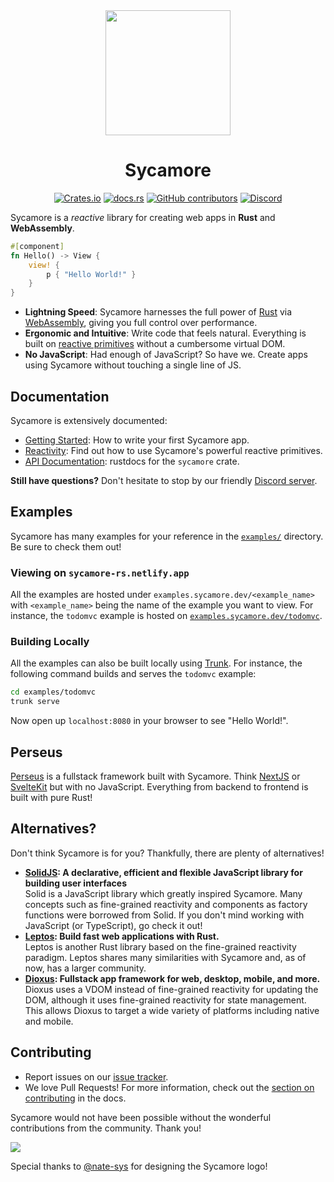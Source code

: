 <div align="center">
  <img src="https://user-images.githubusercontent.com/37006668/210620713-562cda3d-9eaa-40c6-a22a-e5d9bd11b425.svg" width="200" />

  <h1>Sycamore</h1>
</div>
<div align="center">

[![Crates.io](https://img.shields.io/crates/v/sycamore)](https://crates.io/crates/sycamore)
[![docs.rs](https://img.shields.io/docsrs/sycamore?color=blue&label=docs.rs)](https://docs.rs/sycamore)
[![GitHub contributors](https://img.shields.io/github/contributors/sycamore-rs/sycamore)](https://github.com/sycamore-rs/sycamore/graphs/contributors)
[![Discord](https://img.shields.io/discord/820400041332179004?label=discord)](https://discord.gg/vDwFUmm6mU)

</div>

Sycamore is a _reactive_ library for creating web apps in **Rust** and **WebAssembly**.

```rust
#[component]
fn Hello() -> View {
    view! {
        p { "Hello World!" }
    }
}
```

- **Lightning Speed**: Sycamore harnesses the full power of [Rust](https://www.rust-lang.org/) via
  [WebAssembly](https://webassembly.org/), giving you full control over performance.
- **Ergonomic and Intuitive**: Write code that feels natural. Everything is built on
  [reactive primitives](https://sycamore-rs.netlify.app/docs/basics/reactivity) without a cumbersome
  virtual DOM.
- **No JavaScript**: Had enough of JavaScript? So have we. Create apps using Sycamore without
  touching a single line of JS.

## Documentation

Sycamore is extensively documented:

- [Getting Started](https://sycamore-rs.netlify.app/docs/getting_started/installation): How to write
  your first Sycamore app.
- [Reactivity](https://sycamore-rs.netlify.app/docs/basics/reactivity): Find out how to use
  Sycamore's powerful reactive primitives.
- [API Documentation](https://docs.rs/sycamore): rustdocs for the `sycamore` crate.

**Still have questions?** Don't hesitate to stop by our friendly
[Discord server](https://discord.gg/vDwFUmm6mU).

## Examples

Sycamore has many examples for your reference in the
[`examples/`](https://github.com/sycamore-rs/sycamore/tree/main/examples) directory. Be sure to
check them out!

### Viewing on `sycamore-rs.netlify.app`

All the examples are hosted under `examples.sycamore.dev/<example_name>` with
`<example_name>` being the name of the example you want to view. For instance, the `todomvc` example
is hosted on
[`examples.sycamore.dev/todomvc`](https://examples.sycamore.dev/todomvc).

### Building Locally

All the examples can also be built locally using [Trunk](https://trunkrs.dev). For instance, the
following command builds and serves the `todomvc` example:

```bash
cd examples/todomvc
trunk serve
```

Now open up `localhost:8080` in your browser to see "Hello World!".

## Perseus

[Perseus](https://github.com/arctic-hen7/perseus) is a fullstack framework built with Sycamore.
Think [NextJS](https://nextjs.org) or [SvelteKit](https://kit.svelte.dev) but with no JavaScript.
Everything from backend to frontend is built with pure Rust!

## Alternatives?

Don't think Sycamore is for you? Thankfully, there are plenty of alternatives!

- **[SolidJS](https://github.com/solidjs/solid): A declarative, efficient and flexible JavaScript
  library for building user interfaces** <br /> Solid is a JavaScript library which greatly inspired
  Sycamore. Many concepts such as fine-grained reactivity and components as factory functions were
  borrowed from Solid. If you don't mind working with JavaScript (or TypeScript), go check it out!
- **[Leptos](https://github.com/leptos-rs/leptos): Build fast web applications with Rust.** <br />
  Leptos is another Rust library based on the fine-grained reactivity paradigm. Leptos shares many
  similarities with Sycamore and, as of now, has a larger community.
- **[Dioxus](https://github.com/dioxuslabs/dioxus): Fullstack app framework for web, desktop, mobile,
  and more.** <br /> Dioxus uses a VDOM instead of fine-grained reactivity for updating the DOM, although
  it uses fine-grained reactivity for state management. This allows Dioxus to target a wide variety of
  platforms including native and mobile.

## Contributing

- Report issues on our [issue tracker](https://github.com/sycamore-rs/sycamore/issues).
- We love Pull Requests! For more information, check out the
  [section on contributing](https://sycamore-rs.netlify.app/docs/contribute/architecture) in the
  docs.

Sycamore would not have been possible without the wonderful contributions from the community. Thank
you!

<a href="https://github.com/sycamore-rs/sycamore/graphs/contributors">
  <img src="https://contrib.rocks/image?repo=sycamore-rs/sycamore" />
</a>

Special thanks to [@nate-sys](https://github.com/nate-sys) for designing the Sycamore logo!
